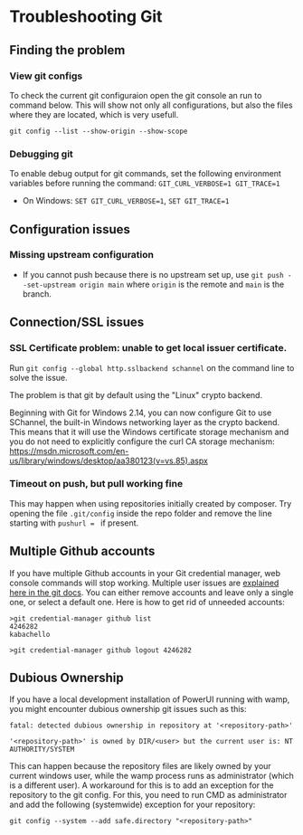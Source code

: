 # Troubleshooting Git

## Finding the problem

### View git configs

To check the current git configuraion open the git console an run to command below. This will show not only all configurations, but also the files where they are located, which is very usefull.

`git config --list --show-origin --show-scope`

### Debugging git

To enable debug output for git commands, set the following environment variables before running the command: `GIT_CURL_VERBOSE=1 GIT_TRACE=1`

- On Windows: `SET GIT_CURL_VERBOSE=1`, `SET GIT_TRACE=1`

## Configuration issues

### Missing upstream configuration

- If you cannot push because there is no upstream set up, use `git push --set-upstream origin main` where `origin` is the remote and `main` is the branch.

## Connection/SSL issues

### SSL Certificate problem: unable to get local issuer certificate.

Run `git config --global http.sslbackend schannel` on the command line to solve the issue.

The problem is that git by default using the "Linux" crypto backend.

Beginning with Git for Windows 2.14, you can now configure Git to use SChannel, the built-in Windows networking layer as the crypto backend. This means that it will use the Windows certificate storage mechanism and you do not need to explicitly configure the curl CA storage mechanism: https://msdn.microsoft.com/en-us/library/windows/desktop/aa380123(v=vs.85).aspx

### Timeout on push, but pull working fine

This may happen when using repositories initially created by composer. Try opening the file `.git/config` inside the repo folder and remove the line starting with `pushurl = ` if present.

## Multiple Github accounts

If you have multiple Github accounts in your Git credential manager, web console commands will stop working. Multiple user issues are [explained here in the git docs](https://github.com/git-ecosystem/git-credential-manager/blob/main/docs/multiple-users.md). You can either remove accounts and leave only a single one, or select a default one. Here is how to get rid of unneeded accounts:

```
>git credential-manager github list
4246282
kabachello

>git credential-manager github logout 4246282
```

## Dubious Ownership

If you have a local development installation of PowerUI running with wamp, you might encounter dubious ownership git issues such as this:

```
fatal: detected dubious ownership in repository at '<repository-path>' 

'<repository-path>' is owned by DIR/<user> but the current user is: NT AUTHORITY/SYSTEM 
```

This can happen because the repository files are likely owned by your current windows user, while the wamp process runs as administrator (which is a different user). A workaround for this is to add an exception for the repository to the git config. For this, you need to run CMD as administrator and add the following (systemwide) exception for your repository:

```
git config --system --add safe.directory "<repository-path>"
```
